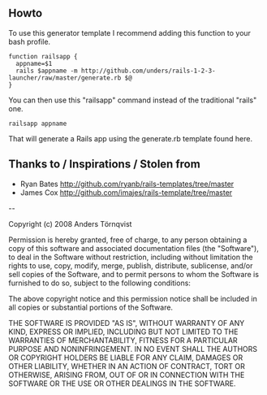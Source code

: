

## Howto

To use this generator template I recommend adding this function to your bash profile.

    function railsapp {
      appname=$1
      rails $appname -m http://github.com/unders/rails-1-2-3-launcher/raw/master/generate.rb $@
    }

You can then use this "railsapp" command instead of the traditional "rails" one.

    railsapp appname

That will generate a Rails app using the generate.rb template found here.

## Thanks to / Inspirations / Stolen from

 * Ryan Bates  http://github.com/ryanb/rails-templates/tree/master
 * James Cox   http://github.com/imajes/rails-template/tree/master

--

Copyright (c) 2008 Anders Törnqvist
 
Permission is hereby granted, free of charge, to any person obtaining
a copy of this software and associated documentation files (the
"Software"), to deal in the Software without restriction, including
without limitation the rights to use, copy, modify, merge, publish,
distribute, sublicense, and/or sell copies of the Software, and to
permit persons to whom the Software is furnished to do so, subject to
the following conditions:
 
The above copyright notice and this permission notice shall be
included in all copies or substantial portions of the Software.
 
THE SOFTWARE IS PROVIDED "AS IS", WITHOUT WARRANTY OF ANY KIND,
EXPRESS OR IMPLIED, INCLUDING BUT NOT LIMITED TO THE WARRANTIES OF
MERCHANTABILITY, FITNESS FOR A PARTICULAR PURPOSE AND
NONINFRINGEMENT. IN NO EVENT SHALL THE AUTHORS OR COPYRIGHT HOLDERS BE
LIABLE FOR ANY CLAIM, DAMAGES OR OTHER LIABILITY, WHETHER IN AN ACTION
OF CONTRACT, TORT OR OTHERWISE, ARISING FROM, OUT OF OR IN CONNECTION
WITH THE SOFTWARE OR THE USE OR OTHER DEALINGS IN THE SOFTWARE.